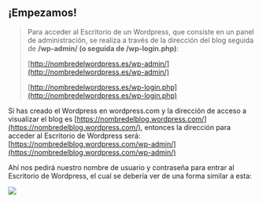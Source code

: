 ## ¡Empezamos!

> Para acceder al Escritorio de un Wordpress, que consiste en un panel de administración, se realiza a través de la dirección del blog seguida de **/wp-admin/ \(**o seguida de** /wp-login.php\)**:
>
> [http://nombredelwordpress.es/wp-admin/](http://nombredelwordpress.es/wp-admin/)
>
> [http://nombredelwordpress.es/wp-login.php](http://nombredelwordpress.es/wp-login.php)

Si has creado el Wordpress en wordpress.com y la dirección de acceso a visualizar el blog es [https://nombredelblog.wordpress.com/](https://nombredelblog.wordpress.com/), entonces la dirección para acceder al Escritorio de Wordpress será: [https://nombredelblog.wordpress.com/wp-admin/](https://nombredelblog.wordpress.com/wp-admin/)

Ahí nos pedirá nuestro nombre de usuario y contraseña para entrar al Escritorio de Wordpress, el cual se debería ver de una forma similar a esta:

![](https://catedu.github.io/atrevete-con-wordpress/assets/escritorio.png)

